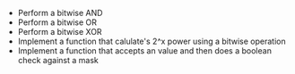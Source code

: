 * Perform a bitwise AND
* Perform a bitwise OR
* Perform a bitwise XOR
* Implement a function that calulate's 2^x power using a bitwise operation
* Implement a function that accepts an value and then does a boolean check against a mask

